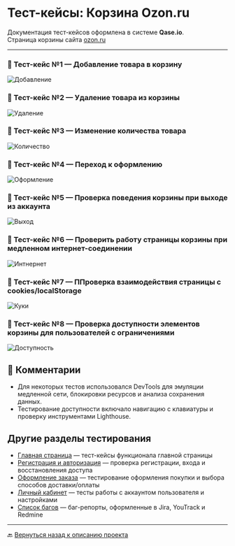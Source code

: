 # Тест-кейсы: Корзина Ozon.ru

Документация тест-кейсов оформлена в системе **Qase.io**. <br> 
Страница корзины сайта [ozon.ru](https://www.ozon.ru/cart)  

---

### 🔹 Тест-кейс №1 — Добавление товара в корзину  
![Добавление](screens/Qase1.png)

### 🔹 Тест-кейс №2 — Удаление товара из корзины  
![Удаление](screens/Qase2.png)

### 🔹 Тест-кейс №3 — Изменение количества товара  
![Количество](screens/Qase3.png)

### 🔹 Тест-кейс №4 — Переход к оформлению
![Оформление](screens/Qase4.png)

### 🔹 Тест-кейс №5 — Проверка поведения корзины при выходе из аккаунта
![Выход](screens/Qase5.png)

### 🔹 Тест-кейс №6 — Проверить работу страницы корзины при медленном интернет-соединении
![Интнернет](screens/Qase6.png)

### 🔹 Тест-кейс №7 — ППроверка взаимодействия страницы с cookies/localStorage
![Куки](screens/Qase7.png)

### 🔹 Тест-кейс №8 — Проверка доступности элементов корзины для пользователей с ограничениями
![Доступность](screens/Qase8.png)

## 💬 Комментарии

- Для некоторых тестов использовался DevTools для эмуляции медленной сети, блокировки ресурсов и анализа сохранения данных.  
- Тестирование доступности включало навигацию с клавиатуры и проверку инструментами Lighthouse.

## Другие разделы тестирования

- [Главная страница](https://github.com/daniilg17/testing-website/blob/main/MainPageTR.md) — тест-кейсы функционала главной страницы  
- [Регистрация и авторизация](https://github.com/daniilg17/testing-website/blob/main/authTestIt.md) — проверка регистрации, входа и восстановления доступа  
- [Оформление заказа](https://github.com/daniilg17/testing-website/blob/main/orderQatouch.md) — тестирование оформления покупки и выбора способов доставки/оплаты  
- [Личный кабинет](https://github.com/daniilg17/testing-website/blob/main/profileTestiny.md) — тесты работы с аккаунтом пользователя и настройками
- [Список багов](https://github.com/daniilg17/testing-website/blob/main/bugs.md) — баг-репорты, оформленные в Jira, YouTrack и Redmine  

---

🔙 [Вернуться назад к описанию проекта](https://github.com/daniilg17/testing-website/blob/main/README.md)
